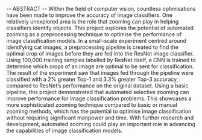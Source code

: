 -- ABSTRACT -- 
Within the field of computer vision, countless optimisations have been made to
improve the accuracy of image classifiers. One relatively unexplored area is the role
that zooming can play in helping classifiers identify objects. This project explores
the potential of automated zooming as a preprocessing technique to optimise the
performance of image classification models.
In a small-scale experiment centred around identifying cat images, a preprocessing
pipeline is created to find the optimal crop of images before they are fed into the
ResNet image classifier. Using 100,000 training samples labelled by ResNet itself,
a CNN is trained to determine which crops of an image are optimal to be sent for
classification. The result of the experiment saw that images fed through the pipeline
were classified with a 2% greater Top-1 and 3.3% greater Top-3 accuracy, compared
to ResNet’s performance on the original dataset.
Using a basic pipeline, this project demonstrated that automated selective zooming
can improve performance for image classification problems. This showcases a more
sophisticated zooming technique compared to basic or manual zooming methods,
which has the potential to optimise image classification without requiring significant
manpower and time. With further research and development, automated zooming
could play an important role in advancing the capabilities of image classification
models.
